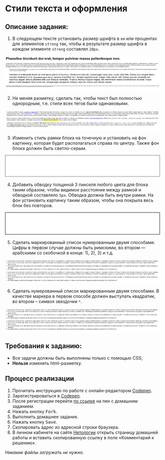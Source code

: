 Стили текста и оформления
===

## Описание задания:

1. В следующем тексте установить размер шрифта в `em` или процентах для элементов `strong` так, чтобы в результате размер шрифта в *каждом* элементе `strong` составлял `20px`.

![Задание 1](resourses/font-1.jpg)

2. Не меняя разметку, сделать так, чтобы текст был полностью однородным, т.е. стили всех тегов были одинаковыми.

![Задание 2](resourses/font-2.jpg)

3. Изменить стиль рамки блока на точечную и установить на фон картинку, которая будет располагаться справа по центру. Также фон блока должен быть светло-серым.

![Задание 3](resourses/font-3.jpg)

4. Добавить обводку толщиной 3 пикселя любого цвета для блока таким образом, чтобы *видимое* расстояние между рамкой и обводкой составляло `5px`. Обводка должна быть внутри рамки. На фон установить картинку таким образом, чтобы она покрыла весь блок без повторов.

![Задание 4](resourses/font-4.jpg)

5. Сделать маркированный список нумерованным двумя способами. Цифры в первом случае должны быть римскими, во втором — арабскими со скобочкой в конце: 1), 2), 3) и т.д.

![Задание 5](resourses/font-5.jpg)

6. Сделать нумерованный список маркированным двумя способами. В качестве маркера в первом способе должен выступать квадратик, во втором – символ звездочки `*`.

![Задание 6](resourses/font-6.jpg)

## Требования к заданию:
- Все задачи должны быть выполнены только с помощью CSS;
- **Нельзя** изменять html-разметку.

## Процесс реализации

1. Прочитать инструкцию по работе с онлайн-редактором [Codepen](https://netology-university.bitbucket.io/guides/wm/codepen-guide/).
2. Зарегистрироваться в [Codepen](https://codepen.io).
3. После регистрации перейти [по ссылке](https://codepen.io/Netology/pen/pdOqjX) на пен с домашним заданием.
4. Нажать кнопку <kbd>Fork</kbd>.
5. Выполнить домашнее задание.
6. Нажать кнопку <kbd>Save</kbd>.
7. Скопировать адрес из адресной строки браузера.
8. В личном кабинете на сайте [Нетологии](https://netology.ru/) открыть страницу домашней работы и вставить скопированную ссылку в поле «Комментарий к решению».

*Никакие файлы загружать не нужно.*